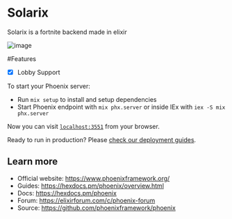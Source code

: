 # Solarix
Solarix is a fortnite backend made in elixir 

![image](https://cdn2.unrealengine.com/18br-sunrise-blog-1900x600-1900x600-dd64f6c4dd7b.jpg)


#Features
- [x] Lobby Support 





To start your Phoenix server:

  * Run `mix setup` to install and setup dependencies
  * Start Phoenix endpoint with `mix phx.server` or inside IEx with `iex -S mix phx.server`

Now you can visit [`localhost:3551`](http://localhost:3551) from your browser.

Ready to run in production? Please [check our deployment guides](https://hexdocs.pm/phoenix/deployment.html).

## Learn more

  * Official website: https://www.phoenixframework.org/
  * Guides: https://hexdocs.pm/phoenix/overview.html
  * Docs: https://hexdocs.pm/phoenix
  * Forum: https://elixirforum.com/c/phoenix-forum
  * Source: https://github.com/phoenixframework/phoenix
